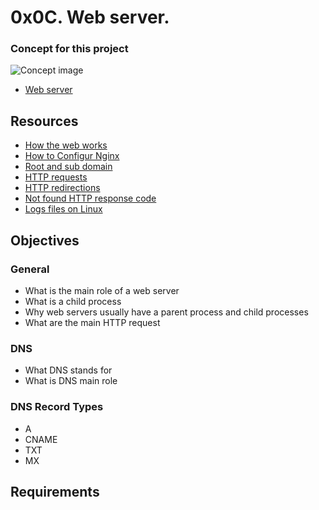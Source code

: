 # 0x0C. Web server.

### Concept for this project

![Concept image](https://s3.amazonaws.com/intranet-projects-files/holbertonschool-sysadmin_devops/266/82VsYEC.jpg)

- [Web server](https://www.youtube.com/watch?v=AZg4uJkEa-4&feature=youtu.be&hd=1)

## Resources
- [How the web works](https://intranet.alxswe.com/rltoken/6TI3HiyFdwrbXWKVF24Gxw)
- [How to Configur Nginx](https://intranet.alxswe.com/rltoken/zKrpVxWuUHVdW4URAjdFbw)
- [Root and sub domain](https://intranet.alxswe.com/rltoken/xi3peVqYl02PfpHHHlCtxQ)
- [HTTP requests](https://intranet.alxswe.com/rltoken/sBrrP4EAmI3NoYjIgZrUhw)
- [HTTP redirections](https://intranet.alxswe.com/rltoken/Eaa4ZuKvye941hTkP8VlBQ)
- [Not found HTTP response code](https://intranet.alxswe.com/rltoken/eJSp2QFTY6jqqNtz8OVDEw)
- [Logs files on Linux](https://intranet.alxswe.com/rltoken/7WMNY5CWD-CBrxmQrdmfPg)

## Objectives

### General
- What is the main role of a web server
- What is a child process
- Why web servers usually have a parent process and child processes
- What are the main HTTP request

### DNS
- What DNS stands for
- What is DNS main role

### DNS Record Types
- A
- CNAME
- TXT
- MX

## Requirements